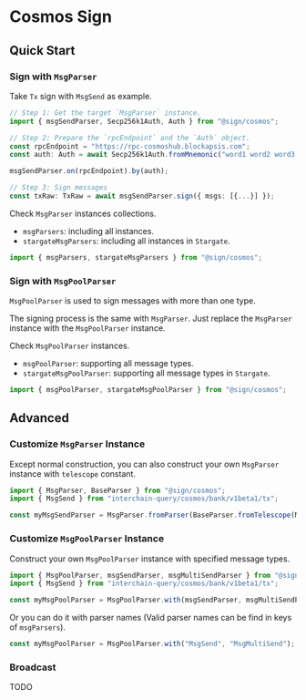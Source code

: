 # Cosmos Sign

## Quick Start

### Sign with `MsgParser`

Take `Tx` sign with `MsgSend` as example.

```ts
// Step 1: Get the target `MsgParser` instance.
import { msgSendParser, Secp256k1Auth, Auth } from "@sign/cosmos";

// Step 2: Prepare the `rpcEndpoint` and the `Auth` object.
const rpcEndpoint = "https://rpc-cosmoshub.blockapsis.com";
const auth: Auth = await Secp256k1Auth.fromMnemonic("word1 word2 word3...");

msgSendParser.on(rpcEndpoint).by(auth);

// Step 3: Sign messages
const txRaw: TxRaw = await msgSendParser.sign({ msgs: [{...}] });
```

Check `MsgParser` instances collections.

- `msgParsers`: including all instances.
- `stargateMsgParsers`: including all instances in `Stargate`.

```ts
import { msgParsers, stargateMsgParsers } from "@sign/cosmos";
```

### Sign with `MsgPoolParser`

`MsgPoolParser` is used to sign messages with more than one type.

The signing process is the same with `MsgParser`. Just replace the `MsgParser` instance with the `MsgPoolParser` instance.

Check `MsgPoolParser` instances.

- `msgPoolParser`: supporting all message types.
- `stargateMsgPoolParser`: supporting all message types in `Stargate`.

```ts
import { msgPoolParser, stargateMsgPoolParser } from "@sign/cosmos";
```

## Advanced

### Customize `MsgParser` Instance

Except normal construction, you can also construct your own `MsgParser` instance with `telescope` constant.

```ts
import { MsgParser, BaseParser } from "@sign/cosmos";
import { MsgSend } from "interchain-query/cosmos/bank/v1beta1/tx";

const myMsgSendParser = MsgParser.fromParser(BaseParser.fromTelescope(MsgSend));
```

### Customize `MsgPoolParser` Instance

Construct your own `MsgPoolParser` instance with specified message types.

```ts
import { MsgPoolParser, msgSendParser, msgMultiSendParser } from "@sign/cosmos";
import { MsgSend } from "interchain-query/cosmos/bank/v1beta1/tx";

const myMsgPoolParser = MsgPoolParser.with(msgSendParser, msgMultiSendParser);
```

Or you can do it with parser names (Valid parser names can be find in keys of `msgParsers`).

```ts
const myMsgPoolParser = MsgPoolParser.with("MsgSend", "MsgMultiSend");
```

### Broadcast

TODO
